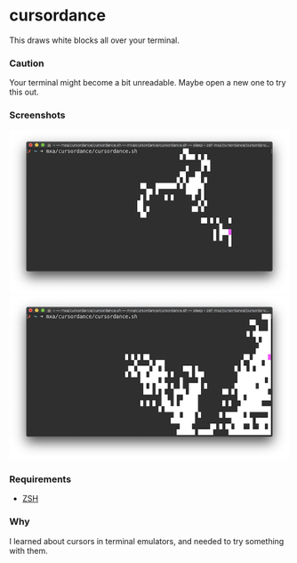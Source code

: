 # cursordance

This draws white blocks all over your terminal.

### Caution

Your terminal might become a bit unreadable.
Maybe open a new one to try this out.

### Screenshots

![Screenshot 1](./.readme/screenshot1.png)
![Screenshot 2](./.readme/screenshot2.png)

### Requirements

- [ZSH](https://www.zsh.org)

### Why

I learned about cursors in terminal emulators, and needed to try something with
them.